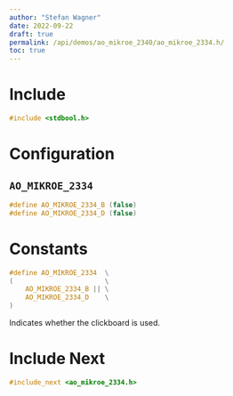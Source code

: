 ```yaml
---
author: "Stefan Wagner"
date: 2022-09-22
draft: true
permalink: /api/demos/ao_mikroe_2340/ao_mikroe_2334.h/
toc: true
---
```


# Include

```c
#include <stdbool.h>
```

# Configuration

## `AO_MIKROE_2334`

```c
#define AO_MIKROE_2334_B (false)
#define AO_MIKROE_2334_D (false)
```

# Constants

```c
#define AO_MIKROE_2334  \
(                       \
    AO_MIKROE_2334_B || \
    AO_MIKROE_2334_D    \
)
```

Indicates whether the clickboard is used.

# Include Next

```c
#include_next <ao_mikroe_2334.h>
```
